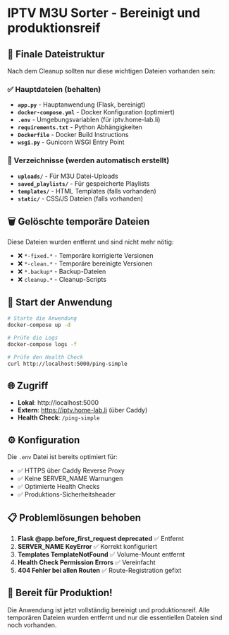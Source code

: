 # IPTV M3U Sorter - Bereinigt und produktionsreif

## 📁 Finale Dateistruktur

Nach dem Cleanup sollten nur diese wichtigen Dateien vorhanden sein:

### ✅ Hauptdateien (behalten)
- **`app.py`** - Hauptanwendung (Flask, bereinigt)
- **`docker-compose.yml`** - Docker Konfiguration (optimiert)
- **`.env`** - Umgebungsvariablen (für iptv.home-lab.li)
- **`requirements.txt`** - Python Abhängigkeiten
- **`Dockerfile`** - Docker Build Instructions
- **`wsgi.py`** - Gunicorn WSGI Entry Point

### 📁 Verzeichnisse (werden automatisch erstellt)
- **`uploads/`** - Für M3U Datei-Uploads
- **`saved_playlists/`** - Für gespeicherte Playlists
- **`templates/`** - HTML Templates (falls vorhanden)
- **`static/`** - CSS/JS Dateien (falls vorhanden)

## 🗑️ Gelöschte temporäre Dateien

Diese Dateien wurden entfernt und sind nicht mehr nötig:
- ❌ `*-fixed.*` - Temporäre korrigierte Versionen
- ❌ `*-clean.*` - Temporäre bereinigte Versionen  
- ❌ `*.backup*` - Backup-Dateien
- ❌ `cleanup.*` - Cleanup-Scripts

## 🚀 Start der Anwendung

```bash
# Starte die Anwendung
docker-compose up -d

# Prüfe die Logs
docker-compose logs -f

# Prüfe den Health Check
curl http://localhost:5000/ping-simple
```

## 🌐 Zugriff

- **Lokal**: http://localhost:5000
- **Extern**: https://iptv.home-lab.li (über Caddy)
- **Health Check**: `/ping-simple`

## ⚙️ Konfiguration

Die `.env` Datei ist bereits optimiert für:
- ✅ HTTPS über Caddy Reverse Proxy
- ✅ Keine SERVER_NAME Warnungen
- ✅ Optimierte Health Checks
- ✅ Produktions-Sicherheitsheader

## 📋 Problemlösungen behoben

1. **Flask @app.before_first_request deprecated** ✅ Entfernt
2. **SERVER_NAME KeyError** ✅ Korrekt konfiguriert
3. **Templates TemplateNotFound** ✅ Volume-Mount entfernt
4. **Health Check Permission Errors** ✅ Vereinfacht
5. **404 Fehler bei allen Routen** ✅ Route-Registration gefixt

## 🎯 Bereit für Produktion!

Die Anwendung ist jetzt vollständig bereinigt und produktionsreif.
Alle temporären Dateien wurden entfernt und nur die essentiellen 
Dateien sind noch vorhanden.